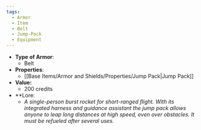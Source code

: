 ```yaml
---
tags:
  - Armor
  - Item
  - Belt
  - Jump-Pack
  - Equipment
---
```

- __Type of Armor__:
	* Belt
- __Properties__:
	* [[Base Items/Armor and Shields/Properties/Jump Pack|Jump Pack]]
- **Value:**
	- 200 credits
- **Lore:
	- *A single-person burst rocket for short-ranged flight. With its integrated harness and guidance assistant the jump pack allows anyone to leap long distances at high speed, even over obstacles. It must be refueled after several uses.*

